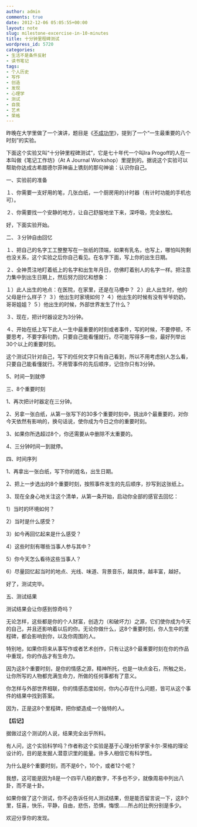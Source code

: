 ```yaml
---
author: admin
comments: true
date: 2012-12-06 05:05:55+00:00
layout: note
slug: milestone-excercise-in-10-minutes
title: 十分钟里程碑测试
wordpress_id: 5720
categories:
- 生活不是条件反射
- 读书笔记
tags:
- 个人历史
- 写作
- 创造
- 发现
- 心理学
- 测试
- 自我
- 艺术
- 荣格
---
```


昨晚在大学里做了一个演讲，题目是《[不成功学](http://www.baibanbao.net/wp-content/uploads/2012/12/APOC-不成功学.pdf)》，提到了一个“一生最重要的八个时刻”的实验。

下面这个实验又叫“十分钟里程碑测试”，它是七十年代一个叫Ira Progoff的人在一本叫做《笔记工作坊》（At A Journal Workshop）里提到的。据说这个实验可以帮助你达成古希腊德尔菲神庙上镌刻的那句神谕：认识你自己。

一、实验前的准备

１、你需要一支好用的笔，几张白纸，一个厨房用的计时器（有计时功能的手机也可）。

２、你需要找一个安静的地方，让自己舒服地坐下来，深呼吸，完全放松。

好，下面实验开始。

二、３分钟自由回忆

１、把自己的名字工工整整写在一张纸的顶端，如果有乳名，也写上，哪怕叫狗剩也没关系，这个实验之后你自己看见。在名字下面，写上你的出生日期。

２、全神贯注地盯着纸上的名字和出生年月日，仿佛盯着别人的名字一样。把注意力集中到出生日期上，然后努力回忆和想象：

１）此人出生的地点：在医院，在家里，还是在马槽中？
２）此人出生时，他的父母是什么样子？
３）他出生时家境如何？
４）他出生的时候有没有爷爷奶奶，哥哥姐姐？
５）他出生的时候，外部世界发生了什么？

３、现在，把计时器设定为3分钟。

４、开始在纸上写下此人一生中最重要的时刻或者事件，写的时候，不要停顿，不要思考，不要字斟句酌，只要自己能看懂就行。尽可能写得多一些，最好列举出30个以上的重要时刻。

这个测试只针对自己，写下的任何文字只有自己看到，所以不用考虑别人怎么看，只要自己能看懂就行。不用管事件的先后顺序，记住你只有3分钟。

5、时间一到就停

三、8个重要时刻

1、再次把计时器定在三分钟。

2、另拿一张白纸，从第一张写下的30多个重要时刻中，挑出8个最重要的，对你今天依然有影响的，换句话说，使你成为今日之你的重要时刻。

3、如果你所选超过8个，你还需要从中删除不太重要的。

4、三分钟时间一到就停。

四、时间序列

1、再拿出一张白纸，写下你的姓名，出生日期。

2、把上一步选出的8个重要时刻，按照事件发生的先后顺序，抄写到这张纸上。

3、现在全身心地关注这个清单，从第一条开始，启动你全部的感官去回忆：

1）当时的环境如何？

2）当时是什么感受？

3）如今再回忆起来是什么感受？

4）这些时刻有哪些当事人参与其中？

5）你今天怎么看待这些当事人？

6）尽量回忆起当时的地点、光线、味道、背景音乐，越具体，越丰富，越好。

好了，测试完毕。

五、测试结果

测试结果会让你感到惊奇吗？

无论怎样，这些都是你的个人财富，创造力（和破坏力）之源，它们使你成为今天的自己，并且还影响着以后的你。无论你做什么，这8个重要时刻，你人生中的里程碑，都会影响到你，以及你周围的人。

特别地，如果你将来从事写作或者艺术创作，只有让这8个最重要时刻在你的作品中重现，你的作品才有生命力。

因为这8个重要时刻，是你的情感之源，精神所托，也是一块点金石，所触之处，让你所写的人物都充满生命力，所做的任何事都有了意义。

你怎样与外部世界相联，你的情感态度如何，你内心存在什么问题，皆可从这个事件的结果中找到答案。

因为，正是这8个里程碑，把你塑造成一个独特的人。

**【后记】**

据做过这个测试的人说，结果完全出乎所料。

有人问，这个实验科学吗？作者称这个实验是基于心理分析学家卡尔-荣格的理论设计的，目的是发掘人潜意识里的能量。许多人相信它有科学性。

为什么是8个重要时刻，而不是6个，10个，或者12个呢？

我想，这可能是因为8是一个四平八稳的数字，不多也不少，就像周易中列出八卦，而不是十卦。

如果你做了这个测试，你不必告诉任何人测试结果，但是能否留言说一下，这8个里，狂喜，快乐，平静，自由，悲伤，恐惧，悔恨……所占的比例分别是多少。

欢迎分享你的发现。
